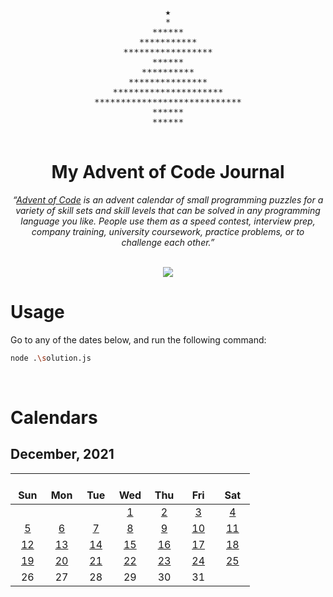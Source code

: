 <div align="center">
  <pre>
★
*
******
***********
*****************
******
**********
***************
*********************
****************************
******
******
  </pre>
  <h1>My Advent of Code Journal</h1>
  <p><i>
  “<a href="https://adventofcode.com">Advent of Code</a> is an advent calendar of small programming puzzles for a variety of skill sets and skill levels that can be solved in any programming language you like. People use them as a speed contest, interview prep, company training, university coursework, practice problems, or to challenge each other.”
  </i></p>
  <br/>
  <img align="center" src="https://img.shields.io/badge/node.js-≥_v16.13.1-green.svg?style=for-the-badge" />
</div>

# Usage

Go to any of the dates below, and run the following command:

```bash
node .\solution.js
```

<br/>

# Calendars

## December, 2021

| &nbsp;&nbsp;&nbsp;&nbsp;&nbsp;&nbsp;&nbsp;&nbsp;&nbsp;<br/>Sun | &nbsp;&nbsp;&nbsp;&nbsp;&nbsp;&nbsp;&nbsp;&nbsp;&nbsp;<br/>Mon | &nbsp;&nbsp;&nbsp;&nbsp;&nbsp;&nbsp;&nbsp;&nbsp;&nbsp;<br/>Tue | &nbsp;&nbsp;&nbsp;&nbsp;&nbsp;&nbsp;&nbsp;&nbsp;&nbsp;<br/>Wed | &nbsp;&nbsp;&nbsp;&nbsp;&nbsp;&nbsp;&nbsp;&nbsp;&nbsp;<br/>Thu | &nbsp;&nbsp;&nbsp;&nbsp;&nbsp;&nbsp;&nbsp;&nbsp;&nbsp;<br/>Fri | &nbsp;&nbsp;&nbsp;&nbsp;&nbsp;&nbsp;&nbsp;&nbsp;&nbsp;<br/>Sat |
| :------------------------------------------------------------: | :------------------------------------------------------------: | :------------------------------------------------------------: | :------------------------------------------------------------: | :------------------------------------------------------------: | :------------------------------------------------------------: | :------------------------------------------------------------: |
|                                                                |                                                                |                                                                |                          [1](/2021/1)                          |                          [2](/2021/2)                          |                          [3](/2021/3)                          |                          [4](/2021/4)                          |
|                          [5](/2021/5)                          |                          [6](/2021/6)                          |                          [7](/2021/7)                          |                          [8](/2021/8)                          |                          [9](/2021/9)                          |                         [10](/2021/10)                         |                         [11](/2021/11)                         |
|                         [12](/2021/12)                         |                         [13](/2021/13)                         |                         [14](/2021/14)                         |                         [15](/2021/15)                         |                         [16](/2021/16)                         |                         [17](/2021/17)                         |                         [18](/2021/18)                         |
|                         [19](/2021/19)                         |                         [20](/2021/20)                         |                         [21](/2021/21)                         |                         [22](/2021/22)                         |                         [23](/2021/23)                         |                         [24](/2021/24)                         |                         [25](/2021/25)                         |
|                               26                               |                               27                               |                               28                               |                               29                               |                               30                               |                               31                               |                                                                |
